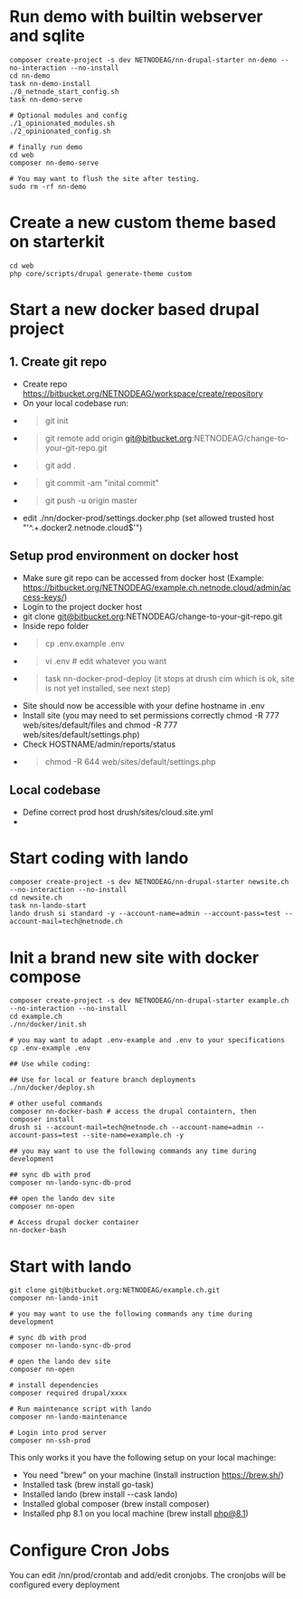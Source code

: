 # Run demo with builtin webserver and sqlite
```
composer create-project -s dev NETNODEAG/nn-drupal-starter nn-demo --no-interaction --no-install
cd nn-demo
task nn-demo-install
./0_netnode_start_config.sh
task nn-demo-serve

# Optional modules and config
./1_opinionated_modules.sh
./2_opinionated_config.sh

# finally run demo
cd web
composer nn-demo-serve

# You may want to flush the site after testing.
sudo rm -rf nn-demo
```

# Create a new custom theme based on starterkit
```
cd web
php core/scripts/drupal generate-theme custom
```

# Start a new docker based drupal project
## 1. Create git repo
- Create repo https://bitbucket.org/NETNODEAG/workspace/create/repository
- On your local codebase run:
- > git init
- > git remote add origin git@bitbucket.org:NETNODEAG/change-to-your-git-repo.git
- > git add .
- > git commit -am "inital commit"
- > git push -u origin master
- edit ./nn/docker-prod/settings.docker.php (set allowed trusted host "'^.+\.docker2\.netnode\.cloud$'")
## Setup prod environment on docker host
- Make sure git repo can be accessed from docker host (Example: https://bitbucket.org/NETNODEAG/example.ch.netnode.cloud/admin/access-keys/)
- Login to the project docker host 
- git clone git@bitbucket.org:NETNODEAG/change-to-your-git-repo.git
- Inside repo folder
- > cp .env.example .env
- > vi .env # edit whatever you want
- > task nn-docker-prod-deploy (it stops at drush cim which is ok, site is not yet installed, see next step)
- Site should now be accessible with your define hostname in .env
- Install site (you may need to set permissions correctly chmod -R 777 web/sites/default/files and chmod -R 777 web/sites/default/settings.php)
- Check HOSTNAME/admin/reports/status
- > chmod -R 644 web/sites/default/settings.php
## Local codebase
- Define correct prod host drush/sites/cloud.site.yml
- 

# Start coding with lando
```
composer create-project -s dev NETNODEAG/nn-drupal-starter newsite.ch --no-interaction --no-install
cd newsite.ch
task nn-lando-start
lando drush si standard -y --account-name=admin --account-pass=test --account-mail=tech@netnode.ch 
```

# Init a brand new site with docker compose
```
composer create-project -s dev NETNODEAG/nn-drupal-starter example.ch --no-interaction --no-install
cd example.ch
./nn/docker/init.sh

# you may want to adapt .env-example and .env to your specifications
cp .env-example .env 

## Use while coding:

## Use for local or feature branch deployments
./nn/docker/deploy.sh

# other useful commands
composer nn-docker-bash # access the drupal containtern, then
composer install
drush si --account-mail=tech@netnode.ch --account-name=admin --account-pass=test --site-name=example.ch -y

## you may want to use the following commands any time during development

## sync db with prod
composer nn-lando-sync-db-prod

## open the lando dev site
composer nn-open

# Access drupal docker container
nn-docker-bash
```

# Start with lando
```
git clone git@bitbucket.org:NETNODEAG/example.ch.git
composer nn-lando-init

# you may want to use the following commands any time during development

# sync db with prod
composer nn-lando-sync-db-prod

# open the lando dev site
composer nn-open

# install dependencies
composer required drupal/xxxx

# Run maintenance script with lando
composer nn-lando-maintenance

# Login into prod server
composer nn-ssh-prod
```

This only works it you have the following setup on your local machinge:
- You need "brew" on your machine (Install instruction https://brew.sh/)
- Installed task (brew install go-task)
- Installed lando (brew install --cask lando)
- Installed global composer (brew install composer)
- Installed php 8.1 on you local machine (brew install php@8.1)

# Configure Cron Jobs
You can edit /nn/prod/crontab and add/edit cronjobs. The cronjobs will be configured every deployment 